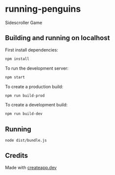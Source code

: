 # running-penguins

Sidescroller Game

## Building and running on localhost

First install dependencies:

```sh
npm install
```

To run the development server:

```sh
npm start
```

To create a production build:

```sh
npm run build-prod
```

To create a development build:

```sh
npm run build-dev
```

## Running

```sh
node dist/bundle.js
```

## Credits

Made with [createapp.dev](https://createapp.dev/)
